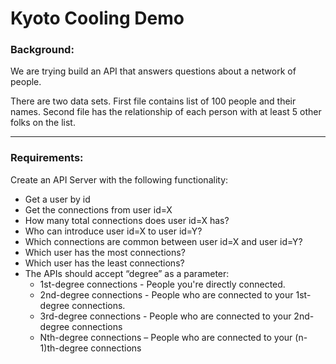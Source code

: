 # Kyoto Cooling Demo

### Background:

We are trying build an API that answers questions about a network of people.

There are two data sets. First file contains list of 100 people and their names. Second file has the relationship of each person with at least 5 other folks on the list.

---  

### Requirements:

Create an API Server with the following functionality:  
- Get a user by id  
- Get the connections from user id=X  
- How many total connections  does user id=X has?  
- Who can introduce user id=X to user id=Y?  
- Which connections are common between user id=X and user id=Y?  
- Which user has the most connections?  
- Which user has the least connections?  
- The APIs should accept “degree” as a parameter:   
    - 1st-degree connections - People you're directly connected.  
    - 2nd-degree connections - People who are connected to your 1st-degree connections.  
    - 3rd-degree connections - People who are connected to your 2nd-degree connections  
    - Nth-degree connections – People who are connected to your (n-1)th-degree connections  

